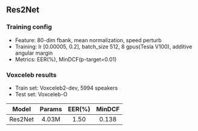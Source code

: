 ## Res2Net

### Training config
- Feature: 80-dim fbank, mean normalization, speed perturb
- Training: lr [0.00005, 0.2], batch_size 512, 8 gpus(Tesla V100), additive angular margin
- Metrics: EER(%), MinDCF(p-target=0.01)

### Voxceleb results
- Train set: Voxceleb2-dev, 5994 speakers
- Test set: Voxceleb-O

| Model | Params | EER(%) | MinDCF |
|:-----:|:------:|:------:|:------:|
| Res2Net | 4.03M | 1.50  |  0.138 |

